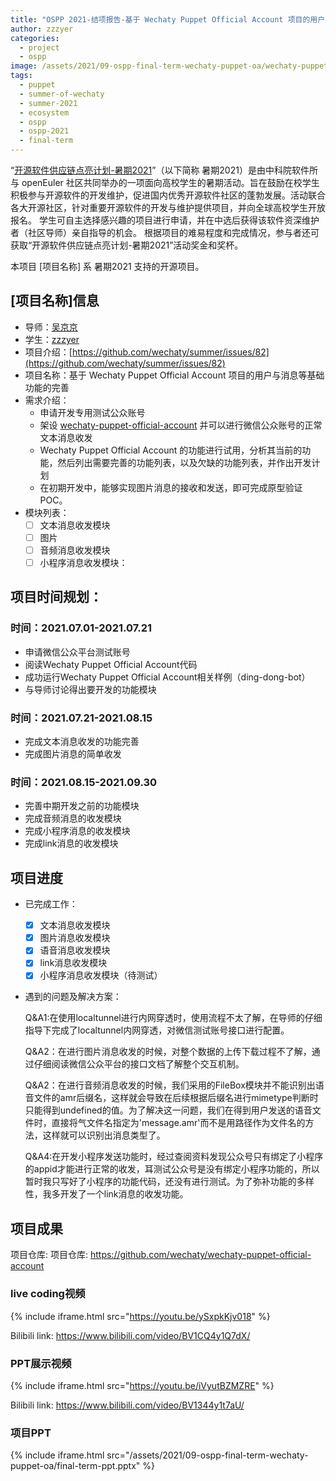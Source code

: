 ```yaml
---
title: "OSPP 2021-结项报告-基于 Wechaty Puppet Official Account 项目的用户与消息等基础功能的完善"
author: zzzyer
categories:
  - project
  - ospp
image: /assets/2021/09-ospp-final-term-wechaty-puppet-oa/wechaty-puppet-official-account.webp
tags:
  - puppet
  - summer-of-wechaty
  - summer-2021
  - ecosystem
  - ospp
  - ospp-2021
  - final-term
---
```

“[开源软件供应链点亮计划-暑期2021](https://summer.iscas.ac.cn)”（以下简称 暑期2021）是由中科院软件所与 openEuler 社区共同举办的一项面向高校学生的暑期活动。旨在鼓励在校学生积极参与开源软件的开发维护，促进国内优秀开源软件社区的蓬勃发展。活动联合各大开源社区，针对重要开源软件的开发与维护提供项目，并向全球高校学生开放报名。 学生可自主选择感兴趣的项目进行申请，并在中选后获得该软件资深维护者（社区导师）亲自指导的机会。 根据项目的难易程度和完成情况，参与者还可获取“开源软件供应链点亮计划-暑期2021”活动奖金和奖杯。

本项目 [项目名称] 系 暑期2021 支持的开源项目。

## [项目名称]信息

- 导师：[吴京京](https://github.com/wj-Mcat)
- 学生：[zzzyer](https://github.com/zzzyer)  
- 项目介绍：[https://github.com/wechaty/summer/issues/82](https://github.com/wechaty/summer/issues/82)
- 项目名称：基于 Wechaty Puppet Official Account 项目的用户与消息等基础功能的完善  
- 需求介绍：
  - 申请开发专用测试公众账号
  - 架设 [wechaty-puppet-official-account](https://github.com/wechaty/wechaty-puppet-official-account/) 并可以进行微信公众账号的正常文本消息收发
  - Wechaty Puppet Official Account 的功能进行试用，分析其当前的功能，然后列出需要完善的功能列表，以及欠缺的功能列表，并作出开发计划
  - 在初期开发中，能够实现图片消息的接收和发送，即可完成原型验证 POC。
- 模块列表：
  - [ ] 文本消息收发模块
  - [ ] 图片
  - [ ] 音频消息收发模块
  - [ ] 小程序消息收发模块：  

## 项目时间规划：  

### 时间：2021.07.01-2021.07.21

- 申请微信公众平台测试账号
- 阅读Wechaty Puppet Official Account代码
- 成功运行Wechaty Puppet Official Account相关样例（ding-dong-bot）
- 与导师讨论得出要开发的功能模块

### 时间：2021.07.21-2021.08.15

- 完成文本消息收发的功能完善
- 完成图片消息的简单收发

### 时间：2021.08.15-2021.09.30

- 完善中期开发之前的功能模块
- 完成音频消息的收发模块
- 完成小程序消息的收发模块
- 完成link消息的收发模块

## 项目进度

- 已完成工作：  
  - [x] 文本消息收发模块
  - [x] 图片消息收发模块  
  - [x] 语音消息收发模块
  - [x] link消息收发模块
  - [x] 小程序消息收发模块（待测试）
  
- 遇到的问题及解决方案：
  
  Q&A1:在使用localtunnel进行内网穿透时，使用流程不太了解，在导师的仔细指导下完成了localtunnel内网穿透，对微信测试账号接口进行配置。

  Q&A2：在进行图片消息收发的时候，对整个数据的上传下载过程不了解，通过仔细阅读微信公众平台的接口文档了解整个交互机制。

  Q&A2：在进行音频消息收发的时候，我们采用的FileBox模块并不能识别出语音文件的amr后缀名，这样就会导致在后续根据后缀名进行mimetype判断时只能得到undefined的值。为了解决这一问题，我们在得到用户发送的语音文件时，直接将气文件名指定为'message.amr'而不是用路径作为文件名的方法，这样就可以识别出消息类型了。

  Q&A4:在开发小程序发送功能时，经过查阅资料发现公众号只有绑定了小程序的appid才能进行正常的收发，耳测试公众号是没有绑定小程序功能的，所以暂时我只写好了小程序的功能代码，还没有进行测试。为了弥补功能的多样性，我多开发了一个link消息的收发功能。

## 项目成果

项目仓库: 项目仓库: <https://github.com/wechaty/wechaty-puppet-official-account>  

### live coding视频

{% include iframe.html src="https://youtu.be/ySxpkKjv018" %}

Bilibili link: <https://www.bilibili.com/video/BV1CQ4y1Q7dX/>

### PPT展示视频

{% include iframe.html src="https://youtu.be/iVyutBZMZRE" %}

Bilibili link: <https://www.bilibili.com/video/BV1344y1t7aU/>

### 项目PPT

{% include iframe.html src="/assets/2021/09-ospp-final-term-wechaty-puppet-oa/final-term-ppt.pptx" %}